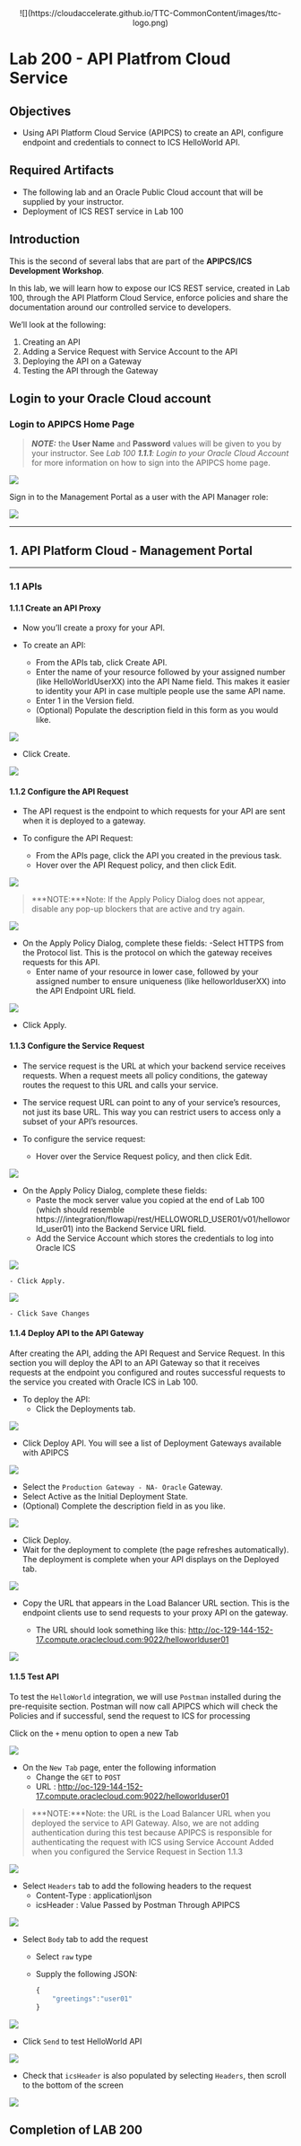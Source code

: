 <center>![](https://cloudaccelerate.github.io/TTC-CommonContent/images/ttc-logo.png)</center>

# Lab 200 - API Platfrom Cloud Service

## Objectives

- Using API Platform Cloud Service (APIPCS) to create an API, configure endpoint and credentials to connect to ICS HelloWorld API.

## Required Artifacts

- The following lab and an Oracle Public Cloud account that will be supplied by your instructor.
- Deployment of ICS REST service in Lab 100

## Introduction

This is the second of several labs that are part of the **APIPCS/ICS Development Workshop**. 

In this lab, we will learn how to expose our ICS REST service, created in Lab 100, through the API Platform Cloud Service, enforce policies and share the documentation around our controlled service to developers.

We’ll look at the following:
1.  Creating an API
2.  Adding a Service Request with Service Account to the API
3.  Deploying the API on a Gateway
3.  Testing the API through the Gateway

## Login to your Oracle Cloud account

### Login to APIPCS Home Page

>***NOTE:*** the **User Name** and **Password** values will be given to you by your instructor. See _Lab 100 **1.1.1**: Login to your Oracle Cloud Account_ for more information on how to sign into the APIPCS home page.


![](images/200/image001.png)  

Sign in to the Management Portal as a user with the API Manager role:

![](images/200/image041.png) 

---

## 1. API Platform Cloud - Management Portal
---


### 1.1 APIs

#### 1.1.1 Create an API Proxy

- Now you’ll create a proxy for your API.

- To create an API:
  - From the APIs tab, click Create API.
  - Enter the name of your resource followed by your assigned number (like HelloWorldUserXX) into the API Name field. This makes it easier to identity your API in case multiple people use the same API name.
  - Enter 1 in the Version field.
  - (Optional) Populate the description field in this form as you would like.

![](images/200/image042.png) 

  - Click Create.

![](images/200/image043.png) 

#### 1.1.2 Configure the API Request

- The API request is the endpoint to which requests for your API are sent when it is deployed to a gateway.

- To configure the API Request:
  - From the APIs page, click the API you created in the previous task.
  - Hover over the API Request policy, and then click Edit.

![](images/200/image044.png)   

>***NOTE:***Note: If the Apply Policy Dialog does not appear, disable any pop-up blockers that are active and try again.

![](images/200/image045.png) 

- On the Apply Policy Dialog, complete these fields:
  -Select HTTPS from the Protocol list. This is the protocol on which the gateway receives requests for this API.
  - Enter name of your resource in lower case, followed by your assigned number to ensure uniqueness (like helloworlduserXX) into the API Endpoint URL field.

![](images/200/image046.png) 

  - Click Apply.

#### 1.1.3 Configure the Service Request

- The service request is the URL at which your backend service receives requests. When a request meets all policy conditions, the gateway routes the request to this URL and calls your service.

- The service request URL can point to any of your service’s resources, not just its base URL. This way you can restrict users to access only a subset of your API’s resources.

- To configure the service request:
  - Hover over the Service Request policy, and then click Edit.

![](images/200/image047.png) 

  - On the Apply Policy Dialog, complete these fields:
    - Paste the mock server value you copied at the end of Lab 100 (which should resemble 
  https://<ICS URL>/integration/flowapi/rest/HELLOWORLD_USER01/v01/helloworld_user01) into the Backend Service URL field.
    - Add the Service Account which stores the credentials to log into Oracle ICS

![](images/200/image048.png) 

    - Click Apply.

![](images/200/image049.png) 

    - Click Save Changes

#### 1.1.4 Deploy API to the API Gateway

After creating the API, adding the API Request and Service Request. In this section you will deploy the API to an API Gateway so that it receives requests at the endpoint you configured and routes successful requests to the service you created with Oracle ICS in Lab 100. 

- To deploy the API:
    - Click the Deployments tab.

![](images/200/image050.png)

  - Click Deploy API. You will see a list of Deployment Gateways available with APIPCS

![](images/200/image051.png)

  - Select the `Production Gateway - NA- Oracle` Gateway.
  - Select Active as the Initial Deployment State.
  - (Optional) Complete the description field in as you like.

![](images/200/image052.png)

  - Click Deploy.
  - Wait for the deployment to complete (the page refreshes automatically). The deployment is complete when your API displays on the Deployed tab.

![](images/200/image053.png)
  

  - Copy the URL that appears in the Load Balancer URL section. This is the endpoint clients use to send requests to your proxy API on the gateway. 

    - The URL should look something like this: http://oc-129-144-152-17.compute.oraclecloud.com:9022/helloworlduser01
  
![](images/200/image054.png)


#### 1.1.5 Test API

To test the `HelloWorld` integration, we will use `Postman` installed during the pre-requisite section. Postman will now call APIPCS which will check the Policies and if successful, send the request to ICS for processing

Click on the `+` menu option to open a new Tab

![](images/200/image055.png)

- On the `New Tab` page, enter the following information 
    - Change the `GET` to `POST`
    - URL : http://oc-129-144-152-17.compute.oraclecloud.com:9022/helloworlduser01

>***NOTE:***Note: the URL is the Load Balancer URL when you deployed the service to API Gateway. Also, we are not adding authentication during this test because APIPCS is responsible for authenticating the request with ICS using Service Account Added when you configured the Service Request in Section 1.1.3

![](images/200/image056.png)

- Select `Headers` tab to add the following headers to the request
    - Content-Type : application\json
    - icsHeader : Value Passed by Postman Through APIPCS

![](images/200/image057.png)

- Select `Body` tab to add the request
    - Select `raw` type
    - Supply the following JSON:

        ```javascript
        {
            "greetings":"user01"
        }
        ```
![](images/200/image058.png)

- Click `Send` to test HelloWorld API

![](images/200/image059.png)

- Check that `icsHeader` is also populated by selecting `Headers`, then scroll to the bottom of the screen

![](images/200/image060.png)

## Completion of LAB 200

